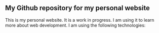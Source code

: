 ## My Github repository for my personal website

This is my personal website. It is a work in progress. I am using it to learn more about web development. I am using the following technologies:

